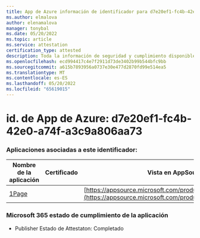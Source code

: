 ```yaml
---
title: App de Azure información de identificador para d7e20ef1-fc4b-42e0-a74f-a3c9a806aa73
ms.author: elmalova
author: elenamalova
manager: tonybal
ms.date: 05/20/2022
ms.topic: article
ms.service: attestation
certification_type: attested
description: Toda la información de seguridad y cumplimiento disponible para d7e20ef1-fc4b-42e0-a74f-a3c9a806aa73.
ms.openlocfilehash: ecd994417c4e7f2911d73de3402b99b544bfc9bb
ms.sourcegitcommit: a615b7893956a0737e30e477d2870fd99e514ea5
ms.translationtype: MT
ms.contentlocale: es-ES
ms.lasthandoff: 05/20/2022
ms.locfileid: "65619015"
---
```

# <a name="azure-app-id-d7e20ef1-fc4b-42e0-a74f-a3c9a806aa73"></a>id. de App de Azure: d7e20ef1-fc4b-42e0-a74f-a3c9a806aa73


### <a name="apps-associated-with-this-id"></a>Aplicaciones asociadas a este identificador:
| **Nombre de la aplicación** | **Certificado** | **Vista en AppSource** |
|--------------|---------------|-----------------------|
| [1Page](../forward/WA200003900.md) |  | [https://appsource.microsoft.com/product/office/WA200003900](https://appsource.microsoft.com/product/office/WA200003900) |

### <a name="microsoft-365-app-compliance-status"></a>Microsoft 365 estado de cumplimiento de la aplicación
- Publisher Estado de Attestaton: Completado
